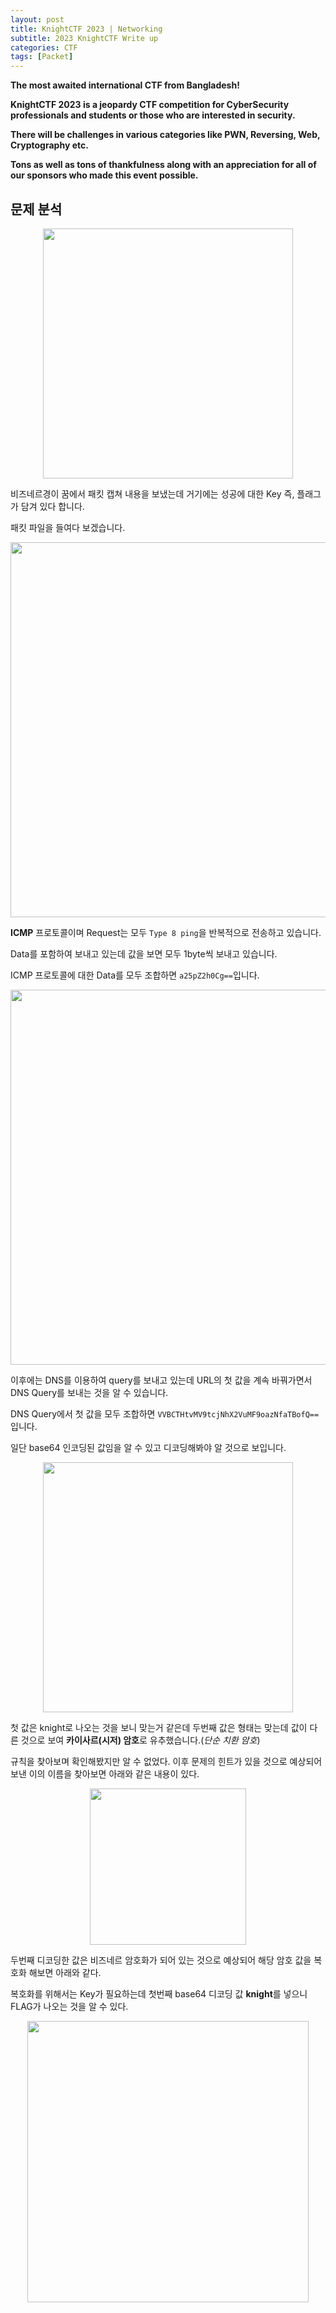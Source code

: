 ```yaml
---
layout: post
title: KnightCTF 2023 | Networking
subtitle: 2023 KnightCTF Write up
categories: CTF
tags: [Packet]
---
```


**The most awaited international CTF from Bangladesh!**

**KnightCTF 2023 is a jeopardy CTF competition for Cyber ​​Security professionals and students or those who are interested in security.**

**There will be challenges in various categories like PWN, Reversing, Web, Cryptography etc.**

**Tons as well as tons of thankfulness along with an appreciation for all of our sponsors who made this event possible.**


## 문제 분석

<p align="center">
<img src ="https://user-images.githubusercontent.com/78135526/215248115-ccbb01a6-01f7-43d8-a5e8-be45539c0eeb.png" width = 400>
</p>

비즈네르경이 꿈에서 패킷 캡쳐 내용을 보냈는데 거기에는 성공에 대한 Key 즉, 플래그가 담겨 있다 합니다.

패킷 파일을 들여다 보겠습니다.

<p align="center">
<img src ="https://user-images.githubusercontent.com/78135526/215248208-cccdd8ba-1d00-4e8a-8c66-056309339b65.png" width = 600>
</p>

**ICMP** 프로토콜이며 Request는 모두 `Type 8 ping`을 반복적으로 전송하고 있습니다. 

Data를 포함하여 보내고 있는데 값을 보면 모두 1byte씩 보내고 있습니다. 

ICMP 프로토콜에 대한 Data를 모두 조합하면 `a25pZ2h0Cg==`입니다.

<p align="center">
<img src ="https://user-images.githubusercontent.com/78135526/215248528-4ac9a471-99b2-4449-8b24-8fef4f5bf5ad.png" width = 600>
</p>

이후에는 DNS를 이용하여 query를 보내고 있는데 URL의 첫 값을 계속 바꿔가면서 DNS Query를 보내는 것을 알 수 있습니다.

DNS Query에서 첫 값을 모두 조합하면 `VVBCTHtvMV9tcjNhX2VuMF9oazNfaTBofQ==`입니다.

일단 base64 인코딩된 값임을 알 수 있고 디코딩해봐야 알 것으로 보입니다.

<p align="center">
<img src ="https://user-images.githubusercontent.com/78135526/215248608-b272c82d-3a54-4a6b-b2e2-45346471bb28.png" width = 400>
</p>

첫 값은 knight로 나오는 것을 보니 맞는거 같은데 두번째 값은 형태는 맞는데 값이 다른 것으로 보여 **카이사르(시저) 암호**로 유추했습니다.(_단순 치환 암호_)

규칙을 찾아보며 확인해봤지만 알 수 없었다. 이후 문제의 힌트가 있을 것으로 예상되어 보낸 이의 이름을 찾아보면 아래와 같은 내용이 있다.

<p align="center">
<img src ="https://user-images.githubusercontent.com/78135526/215248682-5a7425f0-c2fc-4f9a-9650-c0fd6100f15b.png" width = 250>
</p>

두번째 디코딩한 값은 비즈네르 암호화가 되어 있는 것으로 예상되어 해당 암호 값을 복호화 해보면 아래와 같다.

복호화를 위해서는 Key가 필요하는데 첫번째 base64 디코딩 값 **knight**를 넣으니 FLAG가 나오는 것을 알 수 있다.

<p align="center">
<img src ="https://user-images.githubusercontent.com/78135526/215249033-4ba730de-e38b-48d0-8dd8-cd731a83f3a0.png" width = 450>
</p>
